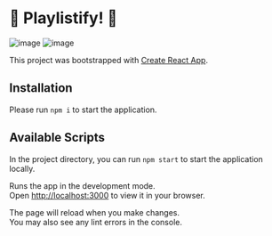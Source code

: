 # 🎵 Playlistify! 🎵

![image](https://github.com/colesnic/playlistify/assets/92275914/82f6678b-c864-491d-8673-ec119206485b)
![image](https://github.com/colesnic/playlistify/assets/92275914/144afaaa-f1e6-4f67-bce3-92f5b070c6dc)


This project was bootstrapped with [Create React App](https://github.com/facebook/create-react-app).

## Installation

Please run `npm i` to start the application.

## Available Scripts

In the project directory, you can run `npm start` to start the application locally.

Runs the app in the development mode.\
Open [http://localhost:3000](http://localhost:3000) to view it in your browser.

The page will reload when you make changes.\
You may also see any lint errors in the console.
